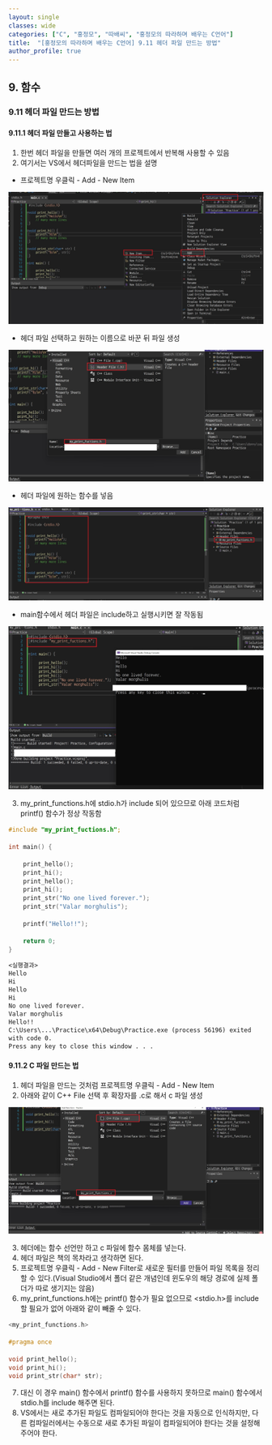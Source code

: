 ```yaml
---
layout: single
classes: wide
categories: ["C", "홍정모", "따배씨", "홍정모의 따라하며 배우는 C언어"]
title:  "[홍정모의 따라하며 배우는 C언어] 9.11 헤더 파일 만드는 방법"
author_profile: true
---
```


## 9. 함수
### 9.11 헤더 파일 만드는 방법
#### 9.11.1 헤더 파일 만들고 사용하는 법

1. 한번 헤더 파일을 만들면 여러 개의 프로젝트에서 반복해 사용할 수 있음
2. 여기서는 VS에서 헤더파일을 만드는 법을 설명

- 프로젝트명 우클릭 - Add - New Item

![image](/assets/images/tbc/9.11.1.jpg)

- 헤더 파일 선택하고 원하는 이름으로 바꾼 뒤 파일 생성

![image](/assets/images/tbc/9.11.2.jpg)

- 헤더 파일에 원하는 함수를 넣음

![image](/assets/images/tbc/9.11.3.jpg)

- main함수에서 헤더 파일은 include하고 실행시키면 잘 작동됨

![image](/assets/images/tbc/9.11.4.jpg)

3. my_print_functions.h에 stdio.h가 include 되어 있으므로 아래 코드처럼 printf() 함수가 정상 작동함

```c
#include "my_print_fuctions.h";

int main() {
	
	print_hello();
	print_hi();
	print_hello();
	print_hi();
	print_str("No one lived forever.");
	print_str("Valar morghulis");

	printf("Hello!!");

	return 0;
}
```

```
<실행결과>
Hello
Hi
Hello
Hi
No one lived forever.
Valar morghulis
Hello!!
C:\Users\...\Practice\x64\Debug\Practice.exe (process 56196) exited with code 0.
Press any key to close this window . . .
```

#### 9.11.2 C 파일 만드는 법

1. 헤더 파일을 만드는 것처럼 프로젝트명 우클릭 - Add - New Item
2. 아래와 같이 C++ File 선택 후 확장자를 .c로 해서 c 파일 생성

![image](/assets/images/tbc/9.11.5.jpg)

3. 헤더에는 함수 선언만 하고 c 파일에 함수 몸체를 넣는다.
4. 헤더 파일은 책의 목차라고 생각하면 된다.
5. 프로젝트명 우클릭 - Add - New Filter로 새로운 필터를 만들어 파일 목록을 정리할 수 있다.(Visual Studio에서 폴더 같은 개념인데 윈도우의 해당 경로에 실제 폴더가 따로 생기지는 않음)
6. my_print_functions.h에는 printf() 함수가 필요 없으므로 <stdio.h>를 include 할 필요가 없어 아래와 같이 빼줄 수 있다. 
```c
<my_print_functions.h>

#pragma once

void print_hello();
void print_hi();
void print_str(char* str);
```
7. 대신 이 경우 main() 함수에서 printf() 함수를 사용하지 못하므로 main() 함수에서 stdio.h를 include 해주면 된다.
8. VS에서는 새로 추가된 파일도 컴파일되어야 한다는 것을 자동으로 인식하지만, 다른 컴파일러에서는 수동으로 새로 추가된 파일이 컴파일되어야 한다는 것을 설정해 주어야 한다.
